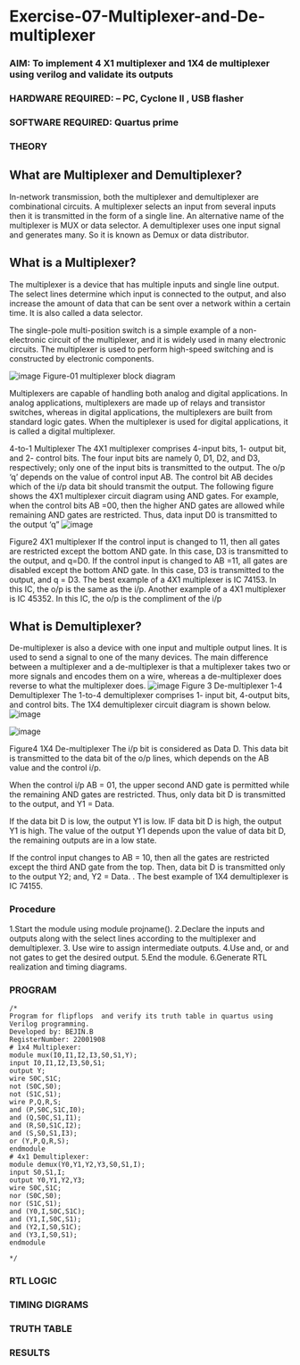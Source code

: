 # Exercise-07-Multiplexer-and-De-multiplexer
### AIM: To implement 4 X1 multiplexer and 1X4 de multiplexer using verilog and validate its outputs
### HARDWARE REQUIRED:  – PC, Cyclone II , USB flasher
### SOFTWARE REQUIRED:   Quartus prime
### THEORY 

## What are Multiplexer and Demultiplexer?
In-network transmission, both the multiplexer and demultiplexer are combinational circuits. A multiplexer selects an input from several inputs then it is transmitted in the form of a single line. An alternative name of the multiplexer is MUX or data selector. A demultiplexer uses one input signal and generates many. So it is known as Demux or data distributor.

## What is a Multiplexer?
The multiplexer is a device that has multiple inputs and single line output. The select lines determine which input is connected to the output, and also increase the amount of data that can be sent over a network within a certain time. It is also called a data selector.

The single-pole multi-position switch is a simple example of a non-electronic circuit of the multiplexer, and it is widely used in many electronic circuits. The multiplexer is used to perform high-speed switching and is constructed by electronic components.

![image](https://user-images.githubusercontent.com/36288975/170912485-73c395c7-23c0-4e78-a53d-a2f0d07d9662.png)
          Figure-01 multiplexer block diagram 

Multiplexers are capable of handling both analog and digital applications. In analog applications, multiplexers are made up of relays and transistor switches, whereas in digital applications, the multiplexers are built from standard logic gates. When the multiplexer is used for digital applications, it is called a digital multiplexer.

4-to-1 Multiplexer
The 4X1 multiplexer comprises 4-input bits, 1- output bit, and 2- control bits. The four input bits are namely 0, D1, D2, and D3, respectively; only one of the input bits is transmitted to the output. The o/p ‘q’ depends on the value of control input AB. The control bit AB decides which of the i/p data bit should transmit the output. The following figure shows the 4X1 multiplexer circuit diagram using AND gates. For example, when the control bits AB =00, then the higher AND gates are allowed while remaining AND gates are restricted. Thus, data input D0 is transmitted to the output ‘q”
![image](https://user-images.githubusercontent.com/36288975/170912568-3598c60a-5035-41f3-b0c4-ccedba13aca5.png)


Figure2 4X1 multiplexer 
If the control input is changed to 11, then all gates are restricted except the bottom AND gate. In this case, D3 is transmitted to the output, and q=D0. If the control input is changed to AB =11, all gates are disabled except the bottom AND gate. In this case, D3 is transmitted to the output, and q = D3. The best example of a 4X1 multiplexer is IC 74153. In this IC, the o/p is the same as the i/p. Another example of a 4X1 multiplexer is IC 45352. In this IC, the o/p is the compliment of the i/p


## What is Demultiplexer?
De-multiplexer is also a device with one input and multiple output lines. It is used to send a signal to one of the many devices. The main difference between a multiplexer and a de-multiplexer is that a multiplexer takes two or more signals and encodes them on a wire, whereas a de-multiplexer does reverse to what the multiplexer does.
![image](https://user-images.githubusercontent.com/36288975/170912606-a30e4b74-1726-4430-b245-2c3c3d9c232d.png)
Figure 3 De-multiplexer 
1-4 Demultiplexer
The 1-to-4 demultiplexer comprises 1- input bit, 4-output bits, and control bits. The 1X4 demultiplexer circuit diagram is shown below.![image](https://user-images.githubusercontent.com/36288975/170912683-00fb746a-1d45-4023-91d1-3a70b841073c.png)

![image](https://user-images.githubusercontent.com/36288975/170912741-7cbd52af-7e0d-4be3-b5c6-6fb9c4eca7c9.png)

Figure4 1X4 De-multiplexer 
The i/p bit is considered as Data D. This data bit is transmitted to the data bit of the o/p lines, which depends on the AB value and the control i/p.

When the control i/p AB = 01, the upper second AND gate is permitted while the remaining AND gates are restricted. Thus, only data bit D is transmitted to the output, and Y1 = Data.

If the data bit D is low, the output Y1 is low. IF data bit D is high, the output Y1 is high. The value of the output Y1 depends upon the value of data bit D, the remaining outputs are in a low state.

If the control input changes to AB = 10, then all the gates are restricted except the third AND gate from the top. Then, data bit D is transmitted only to the output Y2; and, Y2 = Data. . The best example of 1X4 demultiplexer is IC 74155.

 
 
### Procedure
1.Start the module using module projname().
2.Declare the inputs and outputs along with the select lines according to the multiplexer and demultiplexer. 3. Use wire to assign intermediate outputs.
4.Use and, or and not gates to get the desired output.
5.End the module.
6.Generate RTL realization and timing diagrams.

### PROGRAM 
```
/*
Program for flipflops  and verify its truth table in quartus using Verilog programming.
Developed by: BEJIN.B
RegisterNumber: 22001908
# 1x4 Multiplexer:
module mux(I0,I1,I2,I3,S0,S1,Y); 
input I0,I1,I2,I3,S0,S1;
output Y;
wire S0C,S1C;
not (S0C,S0); 
not (S1C,S1);
wire P,Q,R,S;
and (P,S0C,S1C,I0);
and (Q,S0C,S1,I1); 
and (R,S0,S1C,I2); 
and (S,S0,S1,I3); 
or (Y,P,Q,R,S);
endmodule
# 4x1 Demultiplexer:
module demux(Y0,Y1,Y2,Y3,S0,S1,I);
input S0,S1,I;
output Y0,Y1,Y2,Y3;
wire S0C,S1C; 
nor (S0C,S0);
nor (S1C,S1);
and (Y0,I,S0C,S1C);
and (Y1,I,S0C,S1); 
and (Y2,I,S0,S1C); 
and (Y3,I,S0,S1); 
endmodule

*/
```






### RTL LOGIC  








### TIMING DIGRAMS  





### TRUTH TABLE 






### RESULTS 
